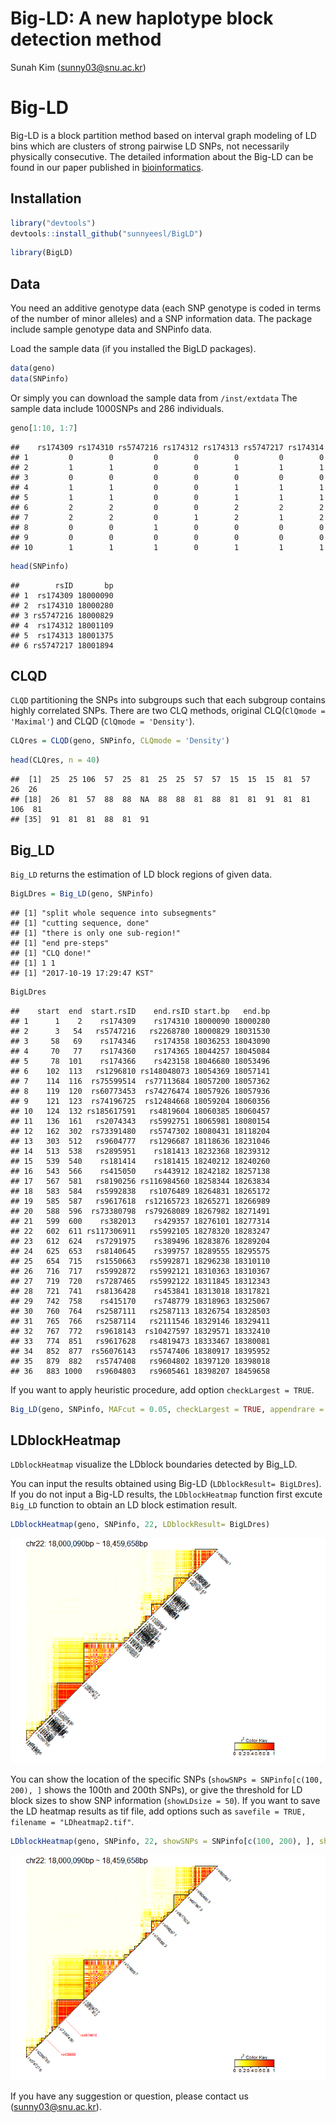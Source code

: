 Big-LD: A new haplotype block detection method
================
Sunah Kim (<sunny03@snu.ac.kr>)

Big-LD
======

Big-LD is a block partition method based on interval graph modeling of LD bins which are clusters of strong pairwise LD SNPs, not necessarily physically consecutive. The detailed information about the Big-LD can be found in our paper published in [bioinformatics](https://academic.oup.com/bioinformatics/article/doi/10.1093/bioinformatics/btx609/4282661/A-new-haplotype-block-detection-method-for-dense).

Installation
------------

``` r
library("devtools")
devtools::install_github("sunnyeesl/BigLD")
```

``` r
library(BigLD)
```

Data
----

You need an additive genotype data (each SNP genotype is coded in terms of the number of minor alleles) and a SNP information data. The package include sample genotype data and SNPinfo data.

Load the sample data (if you installed the BigLD packages).

``` r
data(geno)
data(SNPinfo)
```

Or simply you can download the sample data from `/inst/extdata` The sample data include 1000SNPs and 286 individuals.

``` r
geno[1:10, 1:7]
```

    ##    rs174309 rs174310 rs5747216 rs174312 rs174313 rs5747217 rs174314
    ## 1         0        0         0        0        0         0        0
    ## 2         1        1         0        0        1         1        1
    ## 3         0        0         0        0        0         0        0
    ## 4         1        1         0        0        1         1        1
    ## 5         1        1         0        0        1         1        1
    ## 6         2        2         0        0        2         2        2
    ## 7         2        2         0        1        2         1        2
    ## 8         0        0         1        0        0         0        0
    ## 9         0        0         0        0        0         0        0
    ## 10        1        1         1        0        1         1        1

``` r
head(SNPinfo)
```

    ##        rsID       bp
    ## 1  rs174309 18000090
    ## 2  rs174310 18000280
    ## 3 rs5747216 18000829
    ## 4  rs174312 18001109
    ## 5  rs174313 18001375
    ## 6 rs5747217 18001894

CLQD
----

`CLQD` partitioning the SNPs into subgroups such that each subgroup contains highly correlated SNPs. There are two CLQ methods, original CLQ(`ClQmode = 'Maximal'`) and CLQD (`ClQmode = 'Density'`).

``` r
CLQres = CLQD(geno, SNPinfo, CLQmode = 'Density')
```

``` r
head(CLQres, n = 40)
```

    ##  [1]  25  25 106  57  25  81  25  25  57  57  15  15  15  81  57  26  26
    ## [18]  26  81  57  88  88  NA  88  88  81  88  81  81  91  81  81 106  81
    ## [35]  91  81  81  88  81  91

Big_LD
-------

`Big_LD` returns the estimation of LD block regions of given data.

``` r
BigLDres = Big_LD(geno, SNPinfo)
```

    ## [1] "split whole sequence into subsegments"
    ## [1] "cutting sequence, done"
    ## [1] "there is only one sub-region!"
    ## [1] "end pre-steps"
    ## [1] "CLQ done!"
    ## [1] 1 1
    ## [1] "2017-10-19 17:29:47 KST"

``` r
BigLDres
```

    ##    start  end  start.rsID    end.rsID start.bp   end.bp
    ## 1      1    2    rs174309    rs174310 18000090 18000280
    ## 2      3   54   rs5747216   rs2268780 18000829 18031530
    ## 3     58   69    rs174346    rs174358 18036253 18043090
    ## 4     70   77    rs174360    rs174365 18044257 18045084
    ## 5     78  101    rs174366    rs423158 18046680 18053496
    ## 6    102  113   rs1296810 rs148048073 18054369 18057141
    ## 7    114  116  rs75599514  rs77113684 18057200 18057362
    ## 8    119  120  rs60773453  rs74276474 18057926 18057936
    ## 9    121  123  rs74196725  rs12484668 18059204 18060356
    ## 10   124  132 rs185617591   rs4819604 18060385 18060457
    ## 11   136  161   rs2074343   rs5992751 18065981 18080154
    ## 12   162  302  rs73391480   rs5747302 18080431 18118204
    ## 13   303  512   rs9604777   rs1296687 18118636 18231046
    ## 14   513  538   rs2895951    rs181413 18232368 18239312
    ## 15   539  540    rs181414    rs181415 18240212 18240260
    ## 16   543  566    rs415050    rs443912 18242182 18257138
    ## 17   567  581   rs8190256 rs116984560 18258344 18263834
    ## 18   583  584   rs5992838   rs1076489 18264831 18265172
    ## 19   585  587   rs9617618  rs12165723 18265271 18266989
    ## 20   588  596  rs73380798  rs79268089 18267982 18271491
    ## 21   599  600    rs382013    rs429357 18276101 18277314
    ## 22   602  611 rs117306911   rs5992105 18278320 18283247
    ## 23   612  624   rs7291975    rs389496 18283876 18289204
    ## 24   625  653   rs8140645    rs399757 18289555 18295575
    ## 25   654  715   rs1550663   rs5992871 18296238 18310110
    ## 26   716  717   rs5992872   rs5992121 18310363 18310367
    ## 27   719  720   rs7287465   rs5992122 18311845 18312343
    ## 28   721  741   rs8136428    rs453841 18313018 18317821
    ## 29   742  758    rs415170    rs748779 18318963 18325067
    ## 30   760  764   rs2587111   rs2587113 18326754 18328503
    ## 31   765  766   rs2587114   rs2111546 18329146 18329411
    ## 32   767  772   rs9618143  rs10427597 18329571 18332410
    ## 33   774  851   rs9617628   rs4819473 18333467 18380081
    ## 34   852  877  rs56076143   rs5747406 18380917 18395952
    ## 35   879  882   rs5747408   rs9604802 18397120 18398018
    ## 36   883 1000   rs9604803   rs9605461 18398207 18459658

If you want to apply heuristic procedure, add option `checkLargest = TRUE`.

``` r
Big_LD(geno, SNPinfo, MAFcut = 0.05, checkLargest = TRUE, appendrare = TRUE)
```

LDblockHeatmap
--------------

`LDblockHeatmap` visualize the LDblock boundaries detected by Big\_LD.

You can input the results obtained using Big-LD (`LDblockResult= BigLDres`). If you do not input a Big-LD results, the `LDblockHeatmap` function first excute `Big_LD` function to obtain an LD block estimation result.

``` r
LDblockHeatmap(geno, SNPinfo, 22, LDblockResult= BigLDres)
```

![](README_figs/README-LDheatmap1-1.png)

You can show the location of the specific SNPs (`showSNPs = SNPinfo[c(100, 200), ]` shows the 100th and 200th SNPs), or give the threshold for LD block sizes to show SNP information (`showLDsize = 50`). If you want to save the LD heatmap results as tif file, add options such as `savefile = TRUE, filename = "LDheatmap2.tif"`.

``` r
LDblockHeatmap(geno, SNPinfo, 22, showSNPs = SNPinfo[c(100, 200), ], showLDsize = 50, savefile = TRUE, filename = "LDheatmap2.tif")
```

![](README_figs/README-LDheatmap3-1.png)

If you have any suggestion or question, please contact us (<sunny03@snu.ac.kr>).
